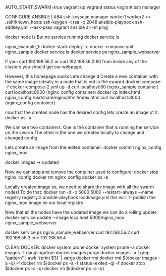 AUTO_START_SWARM=true vagrant up
vagrant status
vagrant ssh manager

CONFIGURE ANSIBLE
LAB4
ssh-keyscan manager worker1 worker2 >> .ssh/known_hosts
ssh-keygen -t rsa -b 2048
ansible-playbook ssh-addkey.yml --ask-pass
vagrant
ansible all -m ping


docker node ls
But no service running
docker service ls


nginx_example_1:
docker stack deploy -c docker-compose.yml nginx_sample
docker service ls
docker service ps nginx_sample_webserver

If you:
curl 192.168.56.2 
or 
curl 192.168.56.2:80
from inside any of the clusters you should get our webpage.

However, this homepage sucks
Lets change it
Create a new container with the same image (ideally in a node that is not in the swarm)
docker-compose -f docker-compose-2.yml up -d
curl localhost:80 (nginx_sample container)
curl localhost:8000 (nginx_config container)
docker cp index.html nginx_config:/usr/share/nginx/html/index.html
curl localhost:8000 (nginx_config container)

now that the created node has the desired config lets create an image of it:
docker ps -a

We can see two containers. One is the container that is running the service on the swarm
The other is the one we created locally to change and changed config.

Lets create an image from the edited container:
docker commit nginx_config nginx_moo

docker images -> updated

Now we can stop and remove the container used to configure:
docker stop nginx_config
docker rm nginx_config
docker ps -a

Locally created image so, we need to share the image with all the swarm nodes! To do that:
docker run -d -p 5000:5000 --restart=always --name registry registry:2
ansible-playbook loadimage.yml
this will:
	1- publish the nginx_moo image on our local registry

Now that all the nodes have the updated image we can do a rolling update
docker service update --image localhost:5000/nginx_moo nginx_sample_webserver

docker service ps nginx_sample_webserver
curl 192.168.56.2
curl 192.168.56.3
curl 192.168.56.4


CLEAN DOCKER:
docker system prune
docker system prune -a
docker images -f dangling=true
docker images purge
docker images -a | grep "pattern" | awk '{print $3}' | xargs docker rmi
docker rmi $(docker images -a -q) -f
docker rm $(docker ps -a -f status=exited -q) -f
docker stop $(docker ps -a -q)
docker rm $(docker ps -a -q)